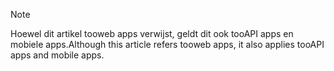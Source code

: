 > [!NOTE]
> <span data-ttu-id="5eff8-101">Hoewel dit artikel tooweb apps verwijst, geldt dit ook tooAPI apps en mobiele apps.</span><span class="sxs-lookup"><span data-stu-id="5eff8-101">Although this article refers tooweb apps, it also applies tooAPI apps and mobile apps.</span></span>
> 
> 

